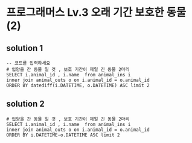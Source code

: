 ﻿# 프로그래머스 Lv.3 오래 기간 보호한 동물 (2)

## solution 1

```mysql
-- 코드를 입력하세요
# 입양을 간 동물 일 것 , 보호 기간이 제일 긴 동물 2마리 
SELECT i.animal_id , i.name  from animal_ins i 
inner join animal_outs o on i.animal_id = o.animal_id  
ORDER BY datediff(i.DATETIME, o.DATETIME) ASC limit 2
```

## solution 2

```mysql
# 입양을 간 동물 일 것 , 보호 기간이 제일 긴 동물 2마리 
SELECT i.animal_id , i.name  from animal_ins i 
inner join animal_outs o on i.animal_id = o.animal_id  
ORDER BY i.DATETIME-o.DATETIME ASC limit 2
```